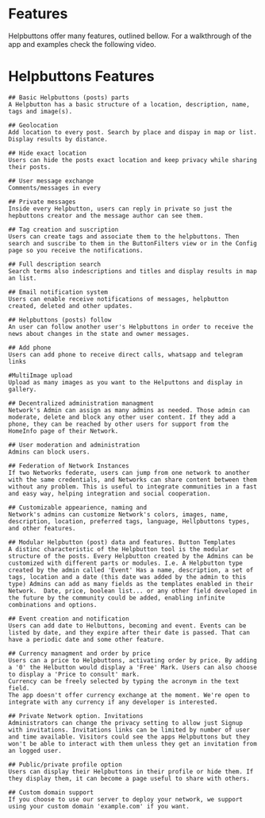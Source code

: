 # Features

Helpbuttons offer many features, outlined bellow. For a walkthrough of the app and examples check the following video. 

# Helpbuttons Features

    ## Basic Helpbuttons (posts) parts
    A Helpbutton has a basic structure of a location, description, name, tags and image(s).

    ## Geolocation
    Add location to every post. Search by place and dispay in map or list. Display results by distance.

    ## Hide exact location
    Users can hide the posts exact location and keep privacy while sharing their posts.

    ## User message exchange
    Comments/messages in every 

    ## Private messages
    Inside every Helpbutton, users can reply in private so just the hepbuttons creator and the message author can see them. 

    ## Tag creation and suscription 
    Users can create tags and associate them to the helpbuttons. Then search and suscribe to them in the ButtonFilters view or in the Config page so you receive the notifications.
    
    ## Full description search
    Search terms also indescriptions and titles and display results in map an list.

    ## Email notification system
    Users can enable receive notifications of messages, helpbutton created, deleted and other updates.

    ## Helpbuttons (posts) follow
    An user can follow another user's Helpbuttons in order to receive the news about changes in the state and owner messages.

    ## Add phone
    Users can add phone to receive direct calls, whatsapp and telegram links

    #MultiImage upload
    Upload as many images as you want to the Helputtons and display in gallery.

    ## Decentralized administration managment
    Network's Admin can assign as many admins as needed. Those admin can moderate, delete and block any other user content. If they add a phone, they can be reached by other users for support from the HomeInfo page of their Network.

    ## User moderation and administration
    Admins can block users. 

    ## Federation of Network Instances
    If two Networks federate, users can jump from one network to another with the same credentials, and Networks can share content between them without any problem. This is useful to integrate communities in a fast and easy way, helping integration and social cooperation.

    ## Customizable appearience, naming and
    Network's admins can customize Network's colors, images, name, description, location, preferred tags, language, Hellpbuttons types, and other features. 

    ## Modular Helpbutton (post) data and features. Button Templates
    A distinc characteristic of the Helpbutton tool is the modular structure of the posts. Every Helpbutton created by the Admins can be customized with different parts or modules. I.e. A Helpbutton type created by the admin called 'Event' Has a name, description, a set of tags, location and a date (this date was added by the admin to this type) Admins can add as many fields as the templates enabled in their Network.  Date, price, boolean list... or any other field developed in the future by the community could be added, enabling infinite combinations and options. 

    ## Event creation and notification
    Users can add date to Helbuttons, becoming and event. Events can be listed by date, and they expire after their date is passed. That can have a periodic date and some other feature.

    ## Currency managment and order by price
    Users can a price to Helpbuttons, activating order by price. By adding a '0' the Helbutton would display a 'Free' Mark. Users can also choose to display a 'Price to consult' mark. 
    Currency can be freely selected by typing the acronym in the text field.
    The app doesn't offer currency exchange at the moment. We're open to integrate with any currency if any developer is interested.

    ## Private Network option. Invitations
    Administrators can change the privacy setting to allow just Signup with invitations. Invitations links can be limited by number of user and time available. Visitors could see the apps Helpbuttons but they won't be able to interact with them unless they get an invitation from an logged user.

    ## Public/private profile option
    Users can display their Helpbuttons in their profile or hide them. If they display them, it can become a page useful to share with others.

    ## Custom domain support  
    If you choose to use our server to deploy your network, we support using your custom domain 'example.com' if you want.




